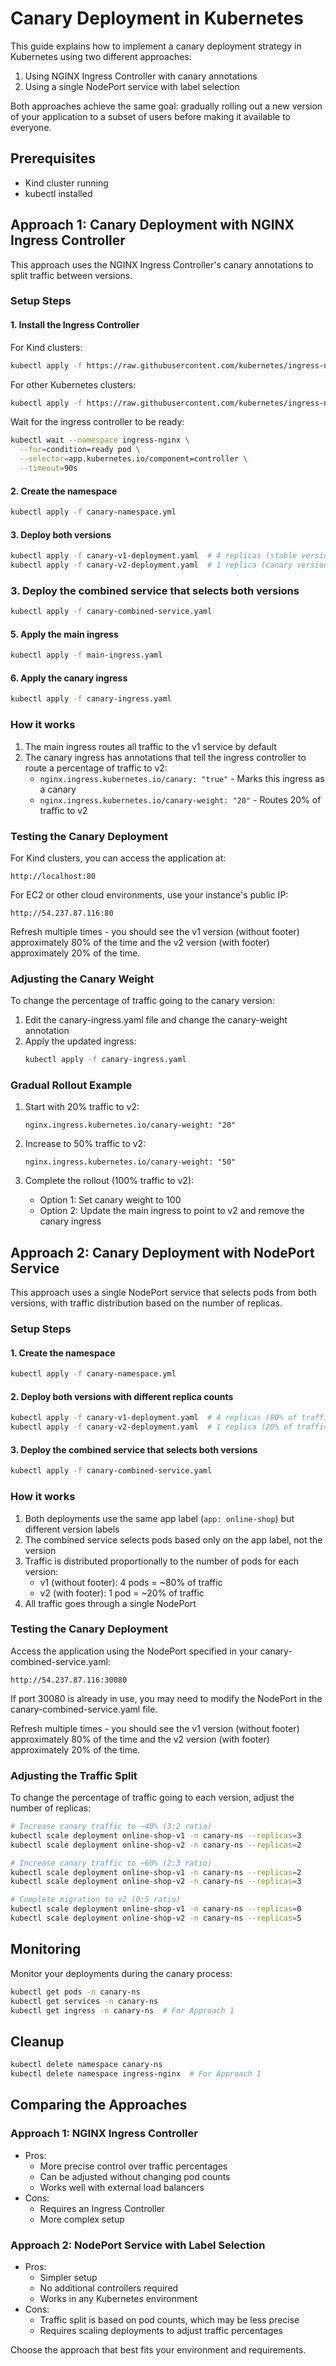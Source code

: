 # Canary Deployment in Kubernetes

This guide explains how to implement a canary deployment strategy in Kubernetes using two different approaches:
1. Using NGINX Ingress Controller with canary annotations
2. Using a single NodePort service with label selection

Both approaches achieve the same goal: gradually rolling out a new version of your application to a subset of users before making it available to everyone.

## Prerequisites

- Kind cluster running
- kubectl installed

## Approach 1: Canary Deployment with NGINX Ingress Controller

This approach uses the NGINX Ingress Controller's canary annotations to split traffic between versions.

### Setup Steps

#### 1. Install the Ingress Controller

For Kind clusters:
```bash
kubectl apply -f https://raw.githubusercontent.com/kubernetes/ingress-nginx/controller-v1.8.2/deploy/static/provider/kind/deploy.yaml
```

For other Kubernetes clusters:
```bash
kubectl apply -f https://raw.githubusercontent.com/kubernetes/ingress-nginx/controller-v1.8.2/deploy/static/provider/cloud/deploy.yaml
```

Wait for the ingress controller to be ready:
```bash
kubectl wait --namespace ingress-nginx \
  --for=condition=ready pod \
  --selector=app.kubernetes.io/component=controller \
  --timeout=90s
```

#### 2. Create the namespace

```bash
kubectl apply -f canary-namespace.yml
```

#### 3. Deploy both versions

```bash
kubectl apply -f canary-v1-deployment.yaml  # 4 replicas (stable version)
kubectl apply -f canary-v2-deployment.yaml  # 1 replica (canary version)
```

### 3. Deploy the combined service that selects both versions

```bash
kubectl apply -f canary-combined-service.yaml
```

#### 5. Apply the main ingress

```bash
kubectl apply -f main-ingress.yaml
```

#### 6. Apply the canary ingress

```bash
kubectl apply -f canary-ingress.yaml
```

### How it works

1. The main ingress routes all traffic to the v1 service by default
2. The canary ingress has annotations that tell the ingress controller to route a percentage of traffic to v2:
   - `nginx.ingress.kubernetes.io/canary: "true"` - Marks this ingress as a canary
   - `nginx.ingress.kubernetes.io/canary-weight: "20"` - Routes 20% of traffic to v2

### Testing the Canary Deployment

For Kind clusters, you can access the application at:
```
http://localhost:80
```

For EC2 or other cloud environments, use your instance's public IP:
```
http://54.237.87.116:80
```

Refresh multiple times - you should see the v1 version (without footer) approximately 80% of the time and the v2 version (with footer) approximately 20% of the time.

### Adjusting the Canary Weight

To change the percentage of traffic going to the canary version:

1. Edit the canary-ingress.yaml file and change the canary-weight annotation
2. Apply the updated ingress:
   ```bash
   kubectl apply -f canary-ingress.yaml
   ```

### Gradual Rollout Example

1. Start with 20% traffic to v2:
   ```
   nginx.ingress.kubernetes.io/canary-weight: "20"
   ```

2. Increase to 50% traffic to v2:
   ```
   nginx.ingress.kubernetes.io/canary-weight: "50"
   ```

3. Complete the rollout (100% traffic to v2):
   - Option 1: Set canary weight to 100
   - Option 2: Update the main ingress to point to v2 and remove the canary ingress

## Approach 2: Canary Deployment with NodePort Service

This approach uses a single NodePort service that selects pods from both versions, with traffic distribution based on the number of replicas.

### Setup Steps

#### 1. Create the namespace

```bash
kubectl apply -f canary-namespace.yml
```

#### 2. Deploy both versions with different replica counts

```bash
kubectl apply -f canary-v1-deployment.yaml  # 4 replicas (80% of traffic)
kubectl apply -f canary-v2-deployment.yaml  # 1 replica (20% of traffic)
```

#### 3. Deploy the combined service that selects both versions

```bash
kubectl apply -f canary-combined-service.yaml
```

### How it works

1. Both deployments use the same app label (`app: online-shop`) but different version labels
2. The combined service selects pods based only on the app label, not the version
3. Traffic is distributed proportionally to the number of pods for each version:
   - v1 (without footer): 4 pods = ~80% of traffic
   - v2 (with footer): 1 pod = ~20% of traffic
4. All traffic goes through a single NodePort

### Testing the Canary Deployment

Access the application using the NodePort specified in your canary-combined-service.yaml:
```
http://54.237.87.116:30080
```

If port 30080 is already in use, you may need to modify the NodePort in the canary-combined-service.yaml file.

Refresh multiple times - you should see the v1 version (without footer) approximately 80% of the time and the v2 version (with footer) approximately 20% of the time.

### Adjusting the Traffic Split

To change the percentage of traffic going to each version, adjust the number of replicas:

```bash
# Increase canary traffic to ~40% (3:2 ratio)
kubectl scale deployment online-shop-v1 -n canary-ns --replicas=3
kubectl scale deployment online-shop-v2 -n canary-ns --replicas=2

# Increase canary traffic to ~60% (2:3 ratio)
kubectl scale deployment online-shop-v1 -n canary-ns --replicas=2
kubectl scale deployment online-shop-v2 -n canary-ns --replicas=3

# Complete migration to v2 (0:5 ratio)
kubectl scale deployment online-shop-v1 -n canary-ns --replicas=0
kubectl scale deployment online-shop-v2 -n canary-ns --replicas=5
```

## Monitoring

Monitor your deployments during the canary process:

```bash
kubectl get pods -n canary-ns
kubectl get services -n canary-ns
kubectl get ingress -n canary-ns  # For Approach 1
```

## Cleanup

```bash
kubectl delete namespace canary-ns
kubectl delete namespace ingress-nginx  # For Approach 1
```

## Comparing the Approaches

### Approach 1: NGINX Ingress Controller
- Pros:
  - More precise control over traffic percentages
  - Can be adjusted without changing pod counts
  - Works well with external load balancers
- Cons:
  - Requires an Ingress Controller
  - More complex setup

### Approach 2: NodePort Service with Label Selection
- Pros:
  - Simpler setup
  - No additional controllers required
  - Works in any Kubernetes environment
- Cons:
  - Traffic split is based on pod counts, which may be less precise
  - Requires scaling deployments to adjust traffic percentages

Choose the approach that best fits your environment and requirements.
